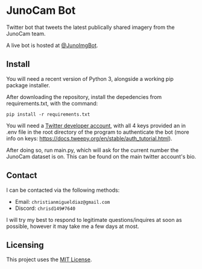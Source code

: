 # JunoCam Bot
 Twitter bot that tweets the latest publically shared imagery from the JunoCam team.  

 A live bot is hosted at [@JunoImgBot](https://twitter.com/JunoImgBot).

 ## Install
 You will need a recent version of Python 3, alongside a working pip package installer.

 After downloading the repository, install the depedencies from requirements.txt, with the command:

 `pip install -r requirements.txt` 

 You will need a [Twitter developer account](https://developer.twitter.com/), with all 4 keys provided an in .env file in the root directory of the program to authenticate the bot (more info on keys: https://docs.tweepy.org/en/stable/auth_tutorial.html).

 After doing so, run main.py, which will ask for the current number the JunoCam dataset is on.  This can be found on the main twitter account's bio.

 ## Contact
I can be contacted via the following methods:
* Email: `christianmigueldiaz@gmail.com`
* Discord: `chrisd149#7640`

I will try my best to respond to legitimate questions/inquires at soon as possible, however it may take me a few days at most.

## Licensing
This project uses the [MIT License](LICENSE.md).




